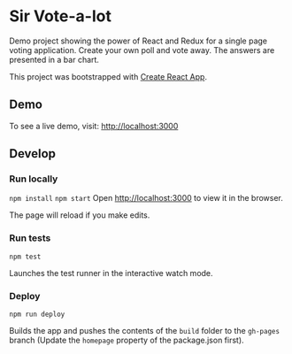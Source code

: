 # Sir Vote-a-lot

Demo project showing the power of React and Redux for a single page voting application. Create your own poll and vote away. The answers are presented in a bar chart.

This project was bootstrapped with [Create React App](https://github.com/facebook/create-react-app).

## Demo

To see a live demo, visit: [http://localhost:3000](http://localhost:3000)

## Develop

### Run locally

`npm install`
`npm start`
Open [http://localhost:3000](http://localhost:3000) to view it in the browser.

The page will reload if you make edits.

### Run tests

`npm test`

Launches the test runner in the interactive watch mode.

### Deploy

`npm run deploy`

Builds the app and pushes the contents of the `build` folder to the `gh-pages` branch (Update the `homepage` property of the package.json first).

